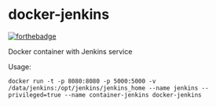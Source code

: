 # docker-jenkins

[![forthebadge](http://forthebadge.com/images/badges/built-by-developers.svg)](http://www.mobilesnapp.com)

Docker container with Jenkins service

Usage:

    docker run -t -p 8080:8080 -p 5000:5000 -v /data/jenkins:/opt/jenkins/jenkins_home --name jenkins --privileged=true --name container-jenkins docker-jenkins 
